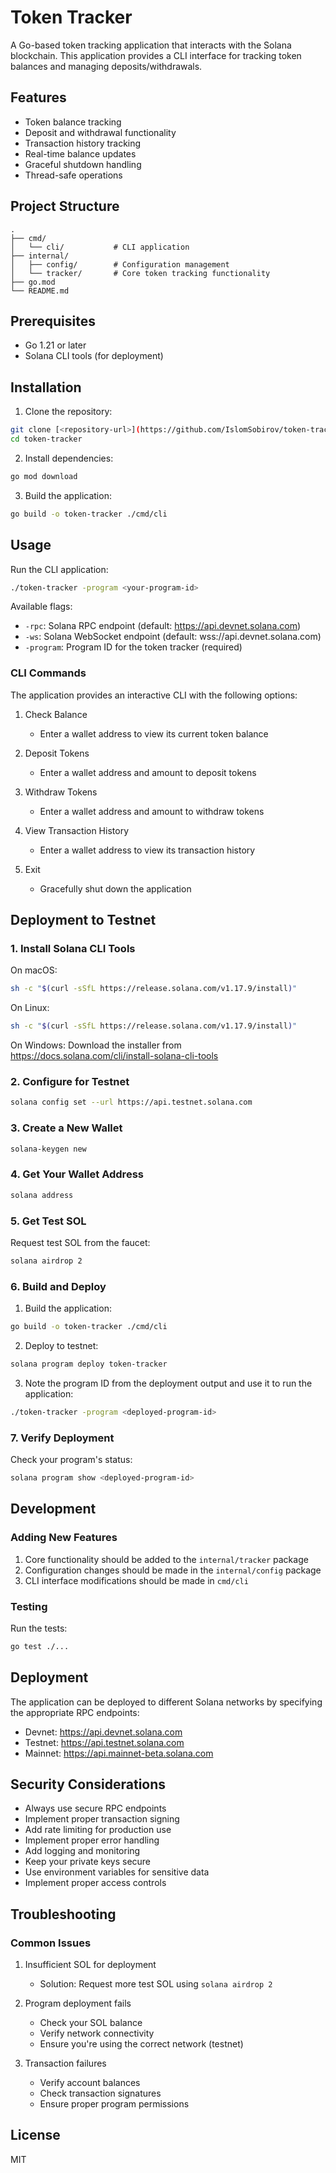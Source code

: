# Token Tracker

A Go-based token tracking application that interacts with the Solana blockchain. This application provides a CLI interface for tracking token balances and managing deposits/withdrawals.

## Features

- Token balance tracking
- Deposit and withdrawal functionality
- Transaction history tracking
- Real-time balance updates
- Graceful shutdown handling
- Thread-safe operations

## Project Structure

```
.
├── cmd/
│   └── cli/           # CLI application
├── internal/
│   ├── config/        # Configuration management
│   └── tracker/       # Core token tracking functionality
├── go.mod
└── README.md
```

## Prerequisites

- Go 1.21 or later
- Solana CLI tools (for deployment)

## Installation

1. Clone the repository:
```bash
git clone [<repository-url>](https://github.com/IslomSobirov/token-tracker)
cd token-tracker
```

2. Install dependencies:
```bash
go mod download
```

3. Build the application:
```bash
go build -o token-tracker ./cmd/cli
```

## Usage

Run the CLI application:
```bash
./token-tracker -program <your-program-id>
```

Available flags:
- `-rpc`: Solana RPC endpoint (default: https://api.devnet.solana.com)
- `-ws`: Solana WebSocket endpoint (default: wss://api.devnet.solana.com)
- `-program`: Program ID for the token tracker (required)

### CLI Commands

The application provides an interactive CLI with the following options:

1. Check Balance
   - Enter a wallet address to view its current token balance

2. Deposit Tokens
   - Enter a wallet address and amount to deposit tokens

3. Withdraw Tokens
   - Enter a wallet address and amount to withdraw tokens

4. View Transaction History
   - Enter a wallet address to view its transaction history

5. Exit
   - Gracefully shut down the application

## Deployment to Testnet

### 1. Install Solana CLI Tools

On macOS:
```bash
sh -c "$(curl -sSfL https://release.solana.com/v1.17.9/install)"
```

On Linux:
```bash
sh -c "$(curl -sSfL https://release.solana.com/v1.17.9/install)"
```

On Windows:
Download the installer from https://docs.solana.com/cli/install-solana-cli-tools

### 2. Configure for Testnet

```bash
solana config set --url https://api.testnet.solana.com
```

### 3. Create a New Wallet

```bash
solana-keygen new
```

### 4. Get Your Wallet Address

```bash
solana address
```

### 5. Get Test SOL

Request test SOL from the faucet:
```bash
solana airdrop 2
```

### 6. Build and Deploy

1. Build the application:
```bash
go build -o token-tracker ./cmd/cli
```

2. Deploy to testnet:
```bash
solana program deploy token-tracker
```

3. Note the program ID from the deployment output and use it to run the application:
```bash
./token-tracker -program <deployed-program-id>
```

### 7. Verify Deployment

Check your program's status:
```bash
solana program show <deployed-program-id>
```

## Development

### Adding New Features

1. Core functionality should be added to the `internal/tracker` package
2. Configuration changes should be made in the `internal/config` package
3. CLI interface modifications should be made in `cmd/cli`

### Testing

Run the tests:
```bash
go test ./...
```

## Deployment

The application can be deployed to different Solana networks by specifying the appropriate RPC endpoints:

- Devnet: https://api.devnet.solana.com
- Testnet: https://api.testnet.solana.com
- Mainnet: https://api.mainnet-beta.solana.com

## Security Considerations

- Always use secure RPC endpoints
- Implement proper transaction signing
- Add rate limiting for production use
- Implement proper error handling
- Add logging and monitoring
- Keep your private keys secure
- Use environment variables for sensitive data
- Implement proper access controls

## Troubleshooting

### Common Issues

1. Insufficient SOL for deployment
   - Solution: Request more test SOL using `solana airdrop 2`

2. Program deployment fails
   - Check your SOL balance
   - Verify network connectivity
   - Ensure you're using the correct network (testnet)

3. Transaction failures
   - Verify account balances
   - Check transaction signatures
   - Ensure proper program permissions

## License

MIT 
